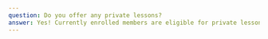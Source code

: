 ```yaml
---
question: Do you offer any private lessons?
answer: Yes! Currently enrolled members are eligible for private lessons which are scheduled directly with the about. Prices vary by coach.
---
```

